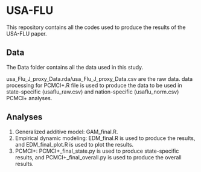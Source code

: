 # USA-FLU
This repository contains all the codes used to produce the results of the USA-FLU paper.
  
## Data   
The Data folder contains all the data used in this study.  
  
usa_Flu_J_proxy_Data.rda/usa_Flu_J_proxy_Data.csv are the raw data. data processing for PCMCI+.R file is used to produce the data to be used in state-specific (usaflu_raw.csv) and nation-specific (usaflu_norm.csv) PCMCI+ analyses.   
  
## Analyses  
  
1) Generalized additive model: GAM_final.R.  
2) Empirical dynamic modeling: EDM_final.R is used to produce the results, and EDM_final_plot.R is used to plot the results.   
3) PCMCI+: PCMCI+_final_state.py is used to produce state-specific results, and PCMCI+_final_overall.py is used to produce the overall results.      

